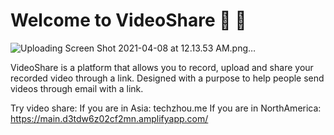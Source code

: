 # Welcome to VideoShare 🎉 🎉

![Uploading Screen Shot 2021-04-08 at 12.13.53 AM.png…]()

 VideoShare is a platform that allows you to record, upload and share your recorded video through a link. Designed with a purpose to help people send videos through email with a link.
 
 Try video share:
          If you are in Asia: techzhou.me
          If you are in NorthAmerica: https://main.d3tdw6z02cf2mn.amplifyapp.com/
     



